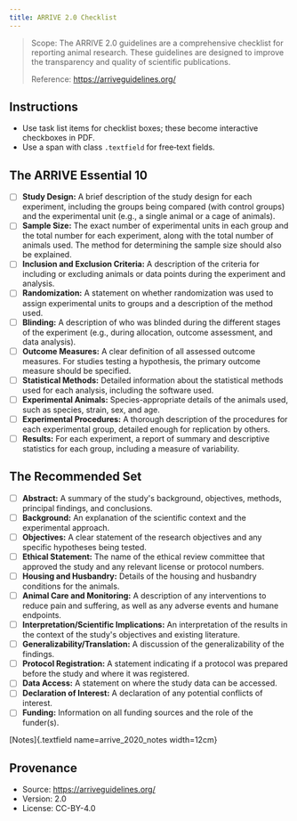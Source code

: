 ```yaml
---
title: ARRIVE 2.0 Checklist
---
```


> Scope: The ARRIVE 2.0 guidelines are a comprehensive checklist for reporting animal research. These guidelines are designed to improve the transparency and quality of scientific publications.
>
> Reference: https://arriveguidelines.org/

## Instructions
- Use task list items for checklist boxes; these become interactive checkboxes in PDF.
- Use a span with class `.textfield` for free‑text fields.

## The ARRIVE Essential 10

- [ ] **Study Design:** A brief description of the study design for each experiment, including the groups being compared (with control groups) and the experimental unit (e.g., a single animal or a cage of animals).
- [ ] **Sample Size:** The exact number of experimental units in each group and the total number for each experiment, along with the total number of animals used. The method for determining the sample size should also be explained.
- [ ] **Inclusion and Exclusion Criteria:** A description of the criteria for including or excluding animals or data points during the experiment and analysis.
- [ ] **Randomization:** A statement on whether randomization was used to assign experimental units to groups and a description of the method used.
- [ ] **Blinding:** A description of who was blinded during the different stages of the experiment (e.g., during allocation, outcome assessment, and data analysis).
- [ ] **Outcome Measures:** A clear definition of all assessed outcome measures. For studies testing a hypothesis, the primary outcome measure should be specified.
- [ ] **Statistical Methods:** Detailed information about the statistical methods used for each analysis, including the software used.
- [ ] **Experimental Animals:** Species-appropriate details of the animals used, such as species, strain, sex, and age.
- [ ] **Experimental Procedures:** A thorough description of the procedures for each experimental group, detailed enough for replication by others.
- [ ] **Results:** For each experiment, a report of summary and descriptive statistics for each group, including a measure of variability.

## The Recommended Set

- [ ] **Abstract:** A summary of the study's background, objectives, methods, principal findings, and conclusions.
- [ ] **Background:** An explanation of the scientific context and the experimental approach.
- [ ] **Objectives:** A clear statement of the research objectives and any specific hypotheses being tested.
- [ ] **Ethical Statement:** The name of the ethical review committee that approved the study and any relevant license or protocol numbers.
- [ ] **Housing and Husbandry:** Details of the housing and husbandry conditions for the animals.
- [ ] **Animal Care and Monitoring:** A description of any interventions to reduce pain and suffering, as well as any adverse events and humane endpoints.
- [ ] **Interpretation/Scientific Implications:** An interpretation of the results in the context of the study's objectives and existing literature.
- [ ] **Generalizability/Translation:** A discussion of the generalizability of the findings.
- [ ] **Protocol Registration:** A statement indicating if a protocol was prepared before the study and where it was registered.
- [ ] **Data Access:** A statement on where the study data can be accessed.
- [ ] **Declaration of Interest:** A declaration of any potential conflicts of interest.
- [ ] **Funding:** Information on all funding sources and the role of the funder(s).

[Notes]{.textfield name=arrive_2020_notes width=12cm}

## Provenance
- Source: https://arriveguidelines.org/
- Version: 2.0
- License: CC-BY-4.0
